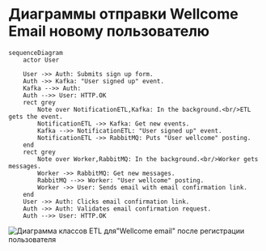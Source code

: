 # Диаграммы отправки Wellcome Email новому пользователю

```mermaid
sequenceDiagram
    actor User
    
    User ->> Auth: Submits sign up form.
    Auth ->> Kafka: "User signed up" event.
    Kafka -->> Auth: 
    Auth -->> User: HTTP.OK
    rect grey
        Note over NotificationETL,Kafka: In the background.<br/>ETL gets the event.
        NotificationETL ->> Kafka: Get new events. 
        Kafka -->> NotificationETL: "User signed up" event.
        NotificationETL ->> RabbitMQ: Puts "User wellcome" posting.
    end
    rect grey       
        Note over Worker,RabbitMQ: In the background.<br/>Worker gets messages.
        Worker ->> RabbitMQ: Get new messages.
        RabbitMQ -->> Worker: "User wellcome" posting.
        Worker ->> User: Sends email with email confirmation link.
    end 
    User ->> Auth: Clicks email confirmation link.
    Auth ->> Auth: Validates email confirmation request.
    Auth -->> User: HTTP.OK 
```

![Диаграмма классов ETL для"Wellcome email" после регистрации пользователя](
https://plantuml-server.kkeisuke.dev/svg/TLBDYXD14BxtKvHxIf0idZm4b5rayPA3cCr9fAcTgKoQzC_GNTbrb83kLL_1TrWKSKNKL-Xv8sj-N0FYORgxwllgwwzg-YGnHjuv2npq1Qbxl257u90f6bHfQtoD4HrWmI4kkR44U4KfE3e0QoosMD40HoeOVMKF2GvVEKf9ECcy9dZuu02xaE8gXfqldmGR8bnj39DIR5Z4piuNnv0_vf_vK_i-VuFyIuxVsm_vQvVAD-rr_jB588cRzgq4d_Dj-wwzblEjV3qf_pXMgh2O4gmInQMfF9Mh-koIFCCR1N3VbDtAJKtTNcDZ0vPpA4t1eFRA1oQmj9PWnE1HNqWEZPLz9x9QHFQAV0aTNQbnA5qBFVTV0-SHVLg7w2ZsZCu2kThAyBL7HtD878UyriORrdg2EzveqRWq1Kq7pE6MT1qI6r-b2NLTJM7s64vJuukdv2cY_BiNpmR6IodQgpi_2sdcx_LTQvDHQWvZnRIlsCjwrzFHSd002sme7XtqToh-_e2ZQ4Mi-q7f8lYrYVAuJF3Q6h-Tz4PNpnVZ5V-RJfZD3fMLEf4vowlz3G00.svg
)